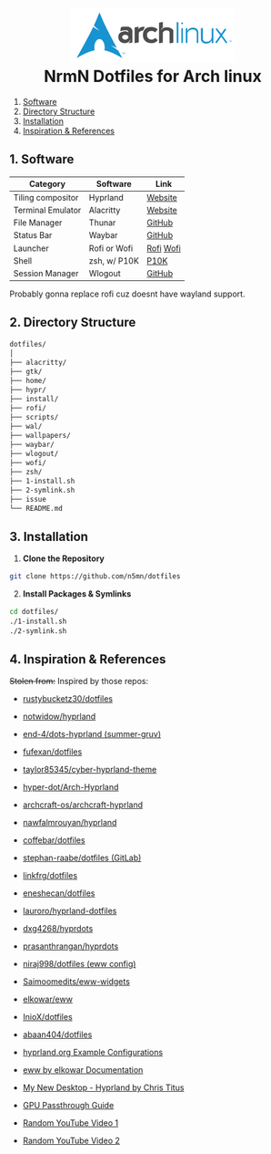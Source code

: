 <h1 align="center">
  <img src="https://raw.githubusercontent.com/archlinux/.github/main/profile/archlinux-logo-dark-scalable.svg" height="96px" />
  <br>
  NrmN Dotfiles for Arch linux
</h1>

1. [Software](#1-software)
2. [Directory Structure](#2-directory-structure)
3. [Installation](#3-installation)
4. [Inspiration & References](#4-inspiration--references)

## 1. Software
| Category               | Software               | Link                                          |
|------------------------|------------------------|-----------------------------------------------|
| Tiling compositor      | Hyprland               | [Website](https://hyprland.org/)              |
| Terminal Emulator      | Alacritty              | [Website](https://alacritty.org/)             |
| File Manager           | Thunar                 | [GitHub](https://github.com/xfce-mirror/thunar) |
| Status Bar             | Waybar                 | [GitHub](https://github.com/Alexays/Waybar)   |
| Launcher               | Rofi or Wofi          | [Rofi](https://github.com/davatorium/rofi) [Wofi](https://hg.sr.ht/~scoopta/wofi) |
| Shell                  | zsh, w/ P10K | [P10K](https://github.com/romkatv/powerlevel10k) |
| Session Manager        | Wlogout                | [GitHub](https://github.com/ArtsyMacaw/wlogout) |

Probably gonna replace rofi cuz doesnt have wayland support.

## 2. Directory Structure

```
dotfiles/
│
├── alacritty/
├── gtk/
├── home/
├── hypr/
├── install/
├── rofi/
├── scripts/
├── wal/
├── wallpapers/
├── waybar/
├── wlogout/
├── wofi/
├── zsh/
├── 1-install.sh
├── 2-symlink.sh
├── issue
└── README.md
```

## 3. Installation

1. **Clone the Repository**

```bash
git clone https://github.com/n5mn/dotfiles
```

2. **Install Packages & Symlinks**

```bash
cd dotfiles/
./1-install.sh
./2-symlink.sh
```

## 4. Inspiration & References

~~Stolen from:~~ 
Inspired by those repos:

- [rustybucketz30/dotfiles](https://github.com/rustybucketz30/dotfiles)
- [notwidow/hyprland](https://github.com/notwidow/hyprland)
- [end-4/dots-hyprland (summer-gruv)](https://github.com/end-4/dots-hyprland/tree/summer-gruv)
- [fufexan/dotfiles](https://github.com/fufexan/dotfiles)
- [taylor85345/cyber-hyprland-theme](https://github.com/taylor85345/cyber-hyprland-theme)
- [hyper-dot/Arch-Hyprland](https://github.com/hyper-dot/Arch-Hyprland)
- [archcraft-os/archcraft-hyprland](https://github.com/archcraft-os/archcraft-hyprland)
- [nawfalmrouyan/hyprland](https://github.com/nawfalmrouyan/hyprland)
- [coffebar/dotfiles](https://github.com/coffebar/dotfiles)
- [stephan-raabe/dotfiles (GitLab)](https://gitlab.com/stephan-raabe/dotfiles)
- [linkfrg/dotfiles](https://github.com/linkfrg/dotfiles)
- [eneshecan/dotfiles](https://github.com/eneshecan/dotfiles)
- [lauroro/hyprland-dotfiles](https://github.com/lauroro/hyprland-dotfiles)
- [dxg4268/hyprdots](https://github.com/dxg4268/hyprdots)
- [prasanthrangan/hyprdots](https://github.com/prasanthrangan/hyprdots)
- [niraj998/dotfiles (eww config)](https://github.com/niraj998/dotfiles/tree/main/.config/eww)
- [Saimoomedits/eww-widgets](https://github.com/Saimoomedits/eww-widgets)
- [elkowar/eww](https://github.com/elkowar/eww)
- [InioX/dotfiles](https://github.com/InioX/dotfiles/)
- [abaan404/dotfiles](https://github.com/abaan404/dotfiles)
- [hyprland.org Example Configurations](https://wiki.hyprland.org/Configuring/Example-configurations/)
- [eww by elkowar Documentation](https://elkowar.github.io/eww/)

- [My New Desktop - Hyprland by Chris Titus](https://christitus.com/my-new-desktop-hyprland/)
- [GPU Passthrough Guide](https://www.youtube.com/watch?v=EujO_5KvCCo)
- [Random YouTube Video 1](https://www.youtube.com/watch?v=_nyStxAI75s)
- [Random YouTube Video 2](https://www.youtube.com/watch?v=nNvciN4sGKQ&t=69s)
